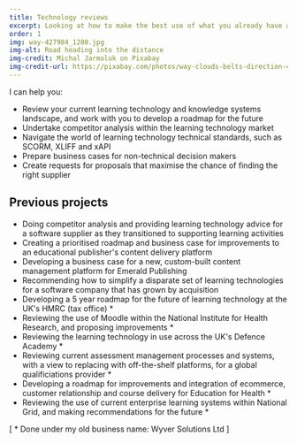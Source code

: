 ```yaml
---
title: Technology reviews
excerpt: Looking at how to make the best use of what you already have and provide a roadmap for the future
order: 1
img: way-427984_1280.jpg
img-alt: Road heading into the distance
img-credit: Michal Jarmoluk on Pixabay
img-credit-url: https://pixabay.com/photos/way-clouds-belts-direction-427984/
---
```

I can help you:

- Review your current learning technology and knowledge systems landscape, and work with you to develop a roadmap for the future
- Undertake competitor analysis within the learning technology market
- Navigate the world of learning technology technical standards, such as SCORM, XLIFF and xAPI
- Prepare business cases for non-technical decision makers
- Create requests for proposals that maximise the chance of finding the right supplier

## Previous projects

- Doing competitor analysis and providing learning technology advice for a software supplier as they transitioned to supporting learning activities
- Creating a prioritised roadmap and business case for improvements to an educational publisher's content delivery platform
- Developing a business case for a new, custom-built content management platform for Emerald Publishing
- Recommending how to simplify a disparate set of learning technologies for a software company that has grown by acquisition
- Developing a 5 year roadmap for the future of learning technology at the UK's HMRC (tax office) *
- Reviewing the use of Moodle within the National Institute for Health Research, and proposing improvements *
- Reviewing the learning technology in use across the UK's Defence Academy *
- Reviewing current assessment management processes and systems, with a view to replacing with off-the-shelf platforms, for a global qualificiations provider *
- Developing a roadmap for improvements and integration of ecommerce, customer relationship and course delivery for Education for Health *
- Reviewing the use of current enterprise learning systems within National Grid, and making recommendations for the future *

[ * Done under my old business name: Wyver Solutions Ltd ]
